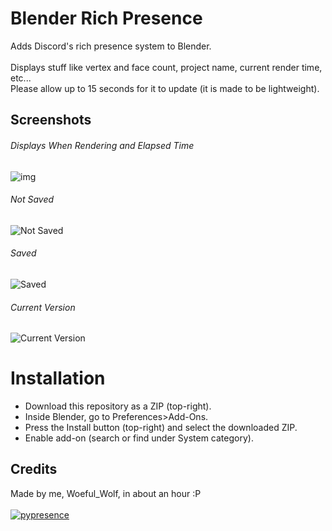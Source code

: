 # Blender Rich Presence
 Adds Discord's rich presence system to Blender. <br>
 <br> 
 Displays stuff like vertex and face count, project name, current render time, etc... <br>
 Please allow up to 15 seconds for it to update (it is made to be lightweight).
 <br>
 ## Screenshots
 ###### Displays When Rendering and Elapsed Time
 ![img](https://i.imgur.com/Dftj5eo.png) <br>
 ###### Not Saved 
 ![Not Saved](https://i.imgur.com/ZXJHJlg.png) <br>
 ###### Saved
 ![Saved](https://i.imgur.com/cWKQzIc.png) <br>
 ###### Current Version
 ![Current Version](https://i.imgur.com/bGUrtFF.png) <br>
 
# Installation
 - Download this repository as a ZIP (top-right).  <br>
 - Inside Blender, go to Preferences>Add-Ons. <br>
 - Press the Install button (top-right) and select the downloaded ZIP. <br>
 - Enable add-on (search or find under System category). <br>

## Credits
Made by me, Woeful_Wolf, in about an hour :P <br>
<br>
[![pypresence](https://img.shields.io/badge/using-pypresence-00bb88.svg?style=for-the-badge&logo=discord&logoWidth=20)](https://github.com/qwertyquerty/pypresence)
